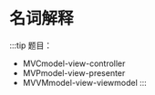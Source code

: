# 名词解释

:::tip
题目：
* MVCmodel-view-controller
* MVPmodel-view-presenter
* MVVMmodel-view-viewmodel
:::